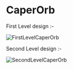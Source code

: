 # CaperOrb

First Level design :-

![FirstLevelCaperOrb](https://user-images.githubusercontent.com/84356050/178349228-e4a54b6c-9ac7-4850-8115-373744beb595.jpg)

Second Level design :-

![SecondLevelCaperOrb](https://user-images.githubusercontent.com/84356050/178349409-1abc1ec2-1c31-4854-9001-780fe47191e4.png)

